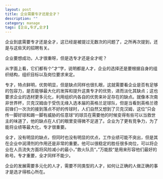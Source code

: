 ```yaml
---
layout: post
title: 企业需要专才还是全才？
description: ""
category: manage
tags: [企业,专才,全才]
---
```



企业到底需要专才还是全才，这已经是被提过无数次的问题了，之所再次提到，还是与这些天的招聘有关。

企业要想成功，人才很重呀，但是选专才还是全才呢？

从字面上看，它们都有个”才“字，说明都是人才，企业的选择还是要根据自身的组织结构，组织目标以及岗位要求来定。

专才，特点鲜明，优势明显，但是缺点同样也很扎眼，这就需要看企业是否有足够的包容力，是否能够最大化的发挥和提升这类专才的优势，进而淡化其缺点；这也要求企业的选材更多元化，利用组织内各自的优势来补足存在的缺点。就像本次南非世界杯，贝克汉姆由于受伤无缘入选本届的英格兰足球队，但是当看到英格兰德前锋们一次次的接到落点不好的传球时，人们自然又想到了贝克汉姆，这位”只会传一脚好球和踢一脚有威胁的任意球“的球员在需要他的时候变得有些可以当救世主的味道了，他的缺点在人们的眼里变得微不足道了。企业为了更有竞争力，为了能将业绩等最大化，专才很重要。

全才，没有明显的缺点，但同时也没有明显的优点，工作业绩可能不突出，但是其在企业中润滑剂的作用还是非常的重要。他可以很稳定的胜任很多岗位，可以将企业在人员流失方面将风险减小的最小，”救火队员“，”万能胶“是用来形容他们最好的称号。专才重要，全才同样不能少。

企业的发展需要多元化的人才，需要不同类型的人才，如何让正确的人做正确的事才是选才得核心所在。